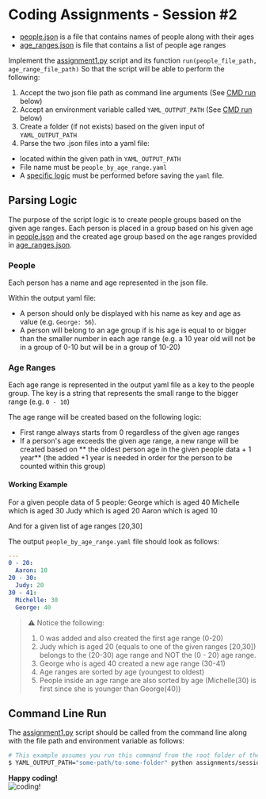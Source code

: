 # Coding Assignments - Session #2 

* [people.json](../session2/src/resources/people.json) is a file that contains names of people along with their ages
* [age_ranges.json](../session2/src/resources/age_ranges.json) is file that contains a list of people age ranges

Implement the [assignment1.py](src/assignment1.py) script and its function `run(people_file_path, age_range_file_path)` So that the script will be able to perform the following:

1. Accept the two json file path as command line arguments (See [CMD run](#command-line-run) below)
1. Accept an environment variable called `YAML_OUTPUT_PATH` (See [CMD run](#command-line-run) below)
1. Create a folder (if not exists) based on the given input of `YAML_OUTPUT_PATH`
1. Parse the two .json files into a yaml file:
  * located within the given path in `YAML_OUTPUT_PATH`
  * File name must be `people_by_age_range.yaml`
  * A [specific logic](#parsing-logic) must be performed before saving the `yaml` file.

## Parsing Logic

The purpose of the script logic is to create people groups based on the given age ranges. Each person is placed in a group based on his given age in 
[people.json](../session2/src/resources/people.json) and the created age group based on the age ranges provided in
[age_ranges.json](../session2/src/resources/age_ranges.json).

### People
Each person has a name and age represented in the json file.

Within the output yaml file:
 * A person should only be displayed with his name as key and age as value (e.g. `George: 56`).
 * A person will belong to an age group if is his age is equal to or bigger than the smaller number in each age range (e.g. a 10 year old will not be in a group of 0-10 but will be in a group of 10-20)

### Age Ranges
Each age range is represented in the output yaml file as a key to the people group. The key is a string that represents the small range to the bigger range (e.g. `0 - 10`)

The age range will be created based on the following logic:

* First range always starts from 0 regardless of the given age ranges
* If a person's age exceeds the given age range, a new range will be created based on ** the oldest person age in the given people data + 1 year** (the added +1 year is needed in order for the person to be counted within this group) 

#### Working Example

For a given people data of 5 people:
    George which is aged 40
    Michelle which is aged 30
    Judy which is aged 20
    Aaron which is aged 10
    
And for a given list of age ranges [20,30]

The output `people_by_age_range.yaml` file should look as follows:

```yaml
---
0 - 20:
  Aaron: 10
20 - 30:
  Judy: 20 
30 - 41:
  Michelle: 30
  George: 40
```    

> ⚠️ Notice the following:
>1. 0 was added and also created the first age range (0-20) 
>1. Judy which is aged 20  (equals to one of the given ranges [20,30]) belongs to the (20-30) age range
> and NOT the (0 - 20) age range.
>1. George who is aged 40 created a new age range (30-41) 
>1. Age ranges are sorted by age (youngest to oldest)
>1. People inside an age range are also sorted by age (Michelle(30) is first since she is younger than George(40))


## Command Line Run 
The [assignment1.py](src/assignment1.py) script should be called from the command line along with the file path and environment variable as follows:

```sh
# This example assumes you run this command from the root folder of the repo. If not adjust as you need
$ YAML_OUTPUT_PATH="some-path/to-some-folder" python assignments/session2/src/assignment1.py assignments/session2/src/resources/people.json assignments/session2/src/resources/age_ranges.json
```

**Happy coding!** \
![coding!](https://media.giphy.com/media/LmNwrBhejkK9EFP504/giphy.gif)
